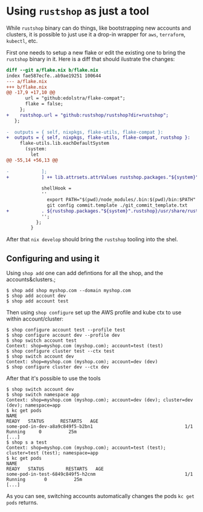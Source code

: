 # Using `rustshop` as just a tool


While `rustshop` binary can do things, like bootstrapping
new accounts and clusters, it is possible to just use it a
drop-in wrapper for `aws`, `terraform`, `kubectl`, etc.


First one needs to setup a new flake or edit the existing
one to bring the `rustshop` binary in it. Here is a
diff that should ilustrate the changes:

```diff
diff --git a/flake.nix b/flake.nix
index fae587ecfe..ab9ae19251 100644
--- a/flake.nix
+++ b/flake.nix
@@ -17,9 +17,10 @@
       url = "github:edolstra/flake-compat";
       flake = false;
     };
+    rustshop.url = "github:rustshop/rustshop?dir=rustshop";
   };
 
-  outputs = { self, nixpkgs, flake-utils, flake-compat }:
+  outputs = { self, nixpkgs, flake-utils, flake-compat, rustshop }:
     flake-utils.lib.eachDefaultSystem
       (system:
         let
@@ -55,14 +56,13 @@
 
-            ];
+            ] ++ lib.attrsets.attrValues rustshop.packages."${system}";
 
             shellHook = 
             ''
               export PATH="$(pwd)/node_modules/.bin:$(pwd)/bin:$PATH"
               git config commit.template ./git_commit_template.txt
+            . ${rustshop.packages."${system}".rustshop}/usr/share/rustshop/shell-hook.sh
             '';
           };
         }
```

After that `nix develop` should bring the `rustshop` tooling into the shel.

## Configuring and using it


Using `shop add` one can add defintions for all the shop,
and the accounts&clusters.;

```
$ shop add shop myshop.com --domain myshop.com
$ shop add account dev
$ shop add account test
```

Then using `shop configure` set up the AWS profile
and kube ctx to use within account/cluster:

```
$ shop configure account test --profile test
$ shop configure account dev --profile dev 
$ shop switch account test
Context: shop=myshop.com (myshop.com); account=test (test)
$ shop configure cluster test --ctx test
$ shop switch account dev
Context: shop=myshop.com (myshop.com); account=dev (dev)
$ shop configure cluster dev --ctx dev
```

After that it's possible to use the tools 

```
$ shop switch account dev
$ shop switch namespace app
Context: shop=myshop.com (myshop.com); account=dev (dev); cluster=dev (dev); namespace=app
$ kc get pods
NAME                                                              READY   STATUS      RESTARTS   AGE
some-pod-in-dev-a8a9c849f5-b2bn1                                  1/1     Running     0          25m
[...]
$ shop s a test
Context: shop=myshop.com (myshop.com); account=test (test); cluster=test (test); namespace=app
$ kc get pods
NAME                                                              READY   STATUS        RESTARTS   AGE
some-pod-in-test-6849c849f5-h2cnm                                 1/1     Running       0          25m
[...]
```

As you can see, switching accounts automatically changes the pods `kc get pods` returns.

